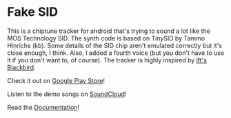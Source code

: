 # Fake SID

This is a chiptune tracker for android that's trying to sound a lot like the MOS Technology SID.
The synth code is based on TinySID by Tammo Hinrichs (kb).
Some details of the SID chip aren't emulated correctly but it's close enough, I think.
Also, I added a fourth voice (but you don't have to use it if you don't want to, of course).
The tracker is highly inspired by [lft's Blackbird](https://csdb.dk/release/?id=161554).

Check it out on [Google Play Store](https://play.google.com/store/apps/details?id=com.twobit.fakesid)!

Listen to the demo songs on [SoundCloud](https://soundcloud.com/daniel-langner-150098802/sets/fake-sid-demo-songs)!

Read the [Documentation](app/src/main/assets/help.md)!
